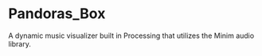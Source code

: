 # Pandoras_Box
A dynamic music visualizer built in Processing that utilizes the Minim audio library.
